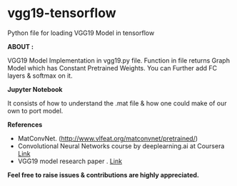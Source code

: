 # vgg19-tensorflow
Python file for loading VGG19 Model in tensorflow

__ABOUT :__

VGG19 Model Implementation in vgg19.py file.
Function in file returns Graph Model which has Constant Pretrained Weights.
You can Further add FC layers & softmax on it.

__Jupyter Notebook__

It consists of how to understand the .mat file & how one could make of our own to port model.

__References__

* MatConvNet. (http://www.vlfeat.org/matconvnet/pretrained/)
* Convolutional Neural Networks course by deeplearning.ai at Coursera [Link](https://www.coursera.org/learn/convolutional-neural-networks/)
* VGG19 model research paper . [Link](https://arxiv.org/pdf/1409.1556.pdf)


__Feel free to raise issues & contributions are highly appreciated.__
